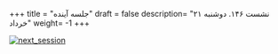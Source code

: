 +++
title = "جلسه آینده"
draft = false
description= "نشست ۱۴۶. دوشنبه ۲۱ خرداد"
weight= -1
+++

[![next_session](../../img/next_session.jpg)](../../img/next_session.jpg)
